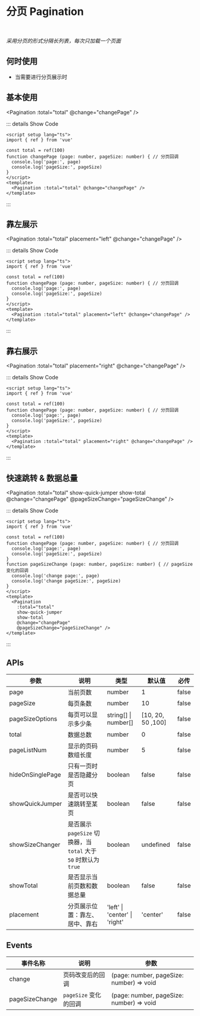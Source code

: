# 分页 Pagination

<BackTop />
<Watermark fullscreen content="Vue Amazing UI" />

<br/>

*采用分页的形式分隔长列表，每次只加载一个页面*

## 何时使用

- 当需要进行分页展示时

<script setup lang="ts">
import { ref } from 'vue'

const total = ref(100)
function changePage (page: number, pageSize: number) { // 分页回调
  console.log('page:', page)
  console.log('pageSize:', pageSize)
}
function pageSizeChange (page: number, pageSize: number) { // pageSize 变化的回调
  console.log('change page:', page)
  console.log('change pageSize:', pageSize)
}
</script>

## 基本使用

<Pagination :total="total" @change="changePage" />

::: details Show Code

```vue
<script setup lang="ts">
import { ref } from 'vue'

const total = ref(100)
function changePage (page: number, pageSize: number) { // 分页回调
  console.log('page:', page)
  console.log('pageSize:', pageSize)
}
</script>
<template>
  <Pagination :total="total" @change="changePage" />
</template>
```

:::

## 靠左展示

<Pagination :total="total" placement="left" @change="changePage" />

::: details Show Code

```vue
<script setup lang="ts">
import { ref } from 'vue'

const total = ref(100)
function changePage (page: number, pageSize: number) { // 分页回调
  console.log('page:', page)
  console.log('pageSize:', pageSize)
}
</script>
<template>
  <Pagination :total="total" placement="left" @change="changePage" />
</template>
```

:::

## 靠右展示

<Pagination :total="total" placement="right" @change="changePage" />

::: details Show Code

```vue
<script setup lang="ts">
import { ref } from 'vue'

const total = ref(100)
function changePage (page: number, pageSize: number) { // 分页回调
  console.log('page:', page)
  console.log('pageSize:', pageSize)
}
</script>
<template>
  <Pagination :total="total" placement="right" @change="changePage" />
</template>
```

:::

## 快速跳转 & 数据总量

<Pagination
  :total="total"
  show-quick-jumper
  show-total
  @change="changePage"
  @pageSizeChange="pageSizeChange" />

::: details Show Code

```vue
<script setup lang="ts">
import { ref } from 'vue'

const total = ref(100)
function changePage (page: number, pageSize: number) { // 分页回调
  console.log('page:', page)
  console.log('pageSize:', pageSize)
}
function pageSizeChange (page: number, pageSize: number) { // pageSize 变化的回调
  console.log('change page:', page)
  console.log('change pageSize:', pageSize)
}
</script>
<template>
  <Pagination
    :total="total"
    show-quick-jumper
    show-total
    @change="changePage"
    @pageSizeChange="pageSizeChange" />
</template>
```

:::

## APIs

参数 | 说明 | 类型 | 默认值 | 必传
-- | -- | -- | -- | --
page | 当前页数 | number | 1 | false
pageSize | 每页条数 | number | 10 | false
pageSizeOptions | 每页可以显示多少条 | string[] &#124; number[] | [10, 20, 50 ,100] | false
total | 数据总数 | number | 0 | false
pageListNum | 显示的页码数组长度 | number | 5 | false
hideOnSinglePage | 只有一页时是否隐藏分页 | boolean | false | false
showQuickJumper | 是否可以快速跳转至某页 | boolean | false | false
showSizeChanger | 是否展示 `pageSize` 切换器，当 `total` 大于 `50` 时默认为 `true` | boolean | undefined | false
showTotal | 是否显示当前页数和数据总量 | boolean | false | false
placement | 分页展示位置：靠左、居中、靠右 | 'left' &#124; 'center' &#124; 'right' | 'center' | false

## Events

事件名称 | 说明 | 参数
-- | -- | --
change | 页码改变后的回调 | (page: number, pageSize: number) => void
pageSizeChange | `pageSize` 变化的回调 | (page: number, pageSize: number) => void
